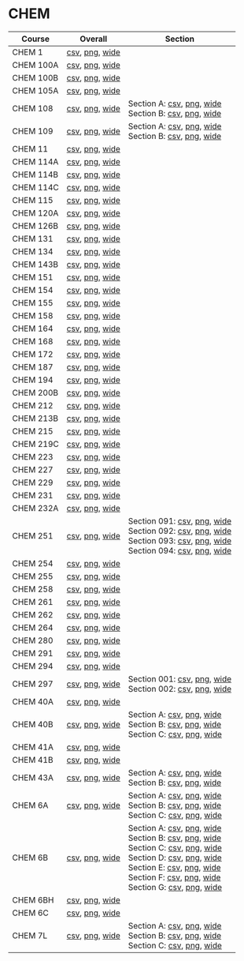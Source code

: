 # CHEM

| Course | Overall | Section |
| ------ | ------- | ------- |
| CHEM 1 | [csv](https://github.com/UCSD-Historical-Enrollment-Data/2024Winter/blob/main/overall/CHEM%201.csv), [png](https://raw.githubusercontent.com/UCSD-Historical-Enrollment-Data/2024Winter/main/plot_overall/CHEM%201.png), [wide](https://raw.githubusercontent.com/UCSD-Historical-Enrollment-Data/2024Winter/main/plot_overall_wide/CHEM%201.png) |  |
| CHEM 100A | [csv](https://github.com/UCSD-Historical-Enrollment-Data/2024Winter/blob/main/overall/CHEM%20100A.csv), [png](https://raw.githubusercontent.com/UCSD-Historical-Enrollment-Data/2024Winter/main/plot_overall/CHEM%20100A.png), [wide](https://raw.githubusercontent.com/UCSD-Historical-Enrollment-Data/2024Winter/main/plot_overall_wide/CHEM%20100A.png) |  |
| CHEM 100B | [csv](https://github.com/UCSD-Historical-Enrollment-Data/2024Winter/blob/main/overall/CHEM%20100B.csv), [png](https://raw.githubusercontent.com/UCSD-Historical-Enrollment-Data/2024Winter/main/plot_overall/CHEM%20100B.png), [wide](https://raw.githubusercontent.com/UCSD-Historical-Enrollment-Data/2024Winter/main/plot_overall_wide/CHEM%20100B.png) |  |
| CHEM 105A | [csv](https://github.com/UCSD-Historical-Enrollment-Data/2024Winter/blob/main/overall/CHEM%20105A.csv), [png](https://raw.githubusercontent.com/UCSD-Historical-Enrollment-Data/2024Winter/main/plot_overall/CHEM%20105A.png), [wide](https://raw.githubusercontent.com/UCSD-Historical-Enrollment-Data/2024Winter/main/plot_overall_wide/CHEM%20105A.png) |  |
| CHEM 108 | [csv](https://github.com/UCSD-Historical-Enrollment-Data/2024Winter/blob/main/overall/CHEM%20108.csv), [png](https://raw.githubusercontent.com/UCSD-Historical-Enrollment-Data/2024Winter/main/plot_overall/CHEM%20108.png), [wide](https://raw.githubusercontent.com/UCSD-Historical-Enrollment-Data/2024Winter/main/plot_overall_wide/CHEM%20108.png) | Section A: [csv](https://github.com/UCSD-Historical-Enrollment-Data/2024Winter/blob/main/section/CHEM%20108_A.csv), [png](https://raw.githubusercontent.com/UCSD-Historical-Enrollment-Data/2024Winter/main/plot_section/CHEM%20108_A.png), [wide](https://raw.githubusercontent.com/UCSD-Historical-Enrollment-Data/2024Winter/main/plot_section_wide/CHEM%20108_A.png)<br>Section B: [csv](https://github.com/UCSD-Historical-Enrollment-Data/2024Winter/blob/main/section/CHEM%20108_B.csv), [png](https://raw.githubusercontent.com/UCSD-Historical-Enrollment-Data/2024Winter/main/plot_section/CHEM%20108_B.png), [wide](https://raw.githubusercontent.com/UCSD-Historical-Enrollment-Data/2024Winter/main/plot_section_wide/CHEM%20108_B.png) |
| CHEM 109 | [csv](https://github.com/UCSD-Historical-Enrollment-Data/2024Winter/blob/main/overall/CHEM%20109.csv), [png](https://raw.githubusercontent.com/UCSD-Historical-Enrollment-Data/2024Winter/main/plot_overall/CHEM%20109.png), [wide](https://raw.githubusercontent.com/UCSD-Historical-Enrollment-Data/2024Winter/main/plot_overall_wide/CHEM%20109.png) | Section A: [csv](https://github.com/UCSD-Historical-Enrollment-Data/2024Winter/blob/main/section/CHEM%20109_A.csv), [png](https://raw.githubusercontent.com/UCSD-Historical-Enrollment-Data/2024Winter/main/plot_section/CHEM%20109_A.png), [wide](https://raw.githubusercontent.com/UCSD-Historical-Enrollment-Data/2024Winter/main/plot_section_wide/CHEM%20109_A.png)<br>Section B: [csv](https://github.com/UCSD-Historical-Enrollment-Data/2024Winter/blob/main/section/CHEM%20109_B.csv), [png](https://raw.githubusercontent.com/UCSD-Historical-Enrollment-Data/2024Winter/main/plot_section/CHEM%20109_B.png), [wide](https://raw.githubusercontent.com/UCSD-Historical-Enrollment-Data/2024Winter/main/plot_section_wide/CHEM%20109_B.png) |
| CHEM 11 | [csv](https://github.com/UCSD-Historical-Enrollment-Data/2024Winter/blob/main/overall/CHEM%2011.csv), [png](https://raw.githubusercontent.com/UCSD-Historical-Enrollment-Data/2024Winter/main/plot_overall/CHEM%2011.png), [wide](https://raw.githubusercontent.com/UCSD-Historical-Enrollment-Data/2024Winter/main/plot_overall_wide/CHEM%2011.png) |  |
| CHEM 114A | [csv](https://github.com/UCSD-Historical-Enrollment-Data/2024Winter/blob/main/overall/CHEM%20114A.csv), [png](https://raw.githubusercontent.com/UCSD-Historical-Enrollment-Data/2024Winter/main/plot_overall/CHEM%20114A.png), [wide](https://raw.githubusercontent.com/UCSD-Historical-Enrollment-Data/2024Winter/main/plot_overall_wide/CHEM%20114A.png) |  |
| CHEM 114B | [csv](https://github.com/UCSD-Historical-Enrollment-Data/2024Winter/blob/main/overall/CHEM%20114B.csv), [png](https://raw.githubusercontent.com/UCSD-Historical-Enrollment-Data/2024Winter/main/plot_overall/CHEM%20114B.png), [wide](https://raw.githubusercontent.com/UCSD-Historical-Enrollment-Data/2024Winter/main/plot_overall_wide/CHEM%20114B.png) |  |
| CHEM 114C | [csv](https://github.com/UCSD-Historical-Enrollment-Data/2024Winter/blob/main/overall/CHEM%20114C.csv), [png](https://raw.githubusercontent.com/UCSD-Historical-Enrollment-Data/2024Winter/main/plot_overall/CHEM%20114C.png), [wide](https://raw.githubusercontent.com/UCSD-Historical-Enrollment-Data/2024Winter/main/plot_overall_wide/CHEM%20114C.png) |  |
| CHEM 115 | [csv](https://github.com/UCSD-Historical-Enrollment-Data/2024Winter/blob/main/overall/CHEM%20115.csv), [png](https://raw.githubusercontent.com/UCSD-Historical-Enrollment-Data/2024Winter/main/plot_overall/CHEM%20115.png), [wide](https://raw.githubusercontent.com/UCSD-Historical-Enrollment-Data/2024Winter/main/plot_overall_wide/CHEM%20115.png) |  |
| CHEM 120A | [csv](https://github.com/UCSD-Historical-Enrollment-Data/2024Winter/blob/main/overall/CHEM%20120A.csv), [png](https://raw.githubusercontent.com/UCSD-Historical-Enrollment-Data/2024Winter/main/plot_overall/CHEM%20120A.png), [wide](https://raw.githubusercontent.com/UCSD-Historical-Enrollment-Data/2024Winter/main/plot_overall_wide/CHEM%20120A.png) |  |
| CHEM 126B | [csv](https://github.com/UCSD-Historical-Enrollment-Data/2024Winter/blob/main/overall/CHEM%20126B.csv), [png](https://raw.githubusercontent.com/UCSD-Historical-Enrollment-Data/2024Winter/main/plot_overall/CHEM%20126B.png), [wide](https://raw.githubusercontent.com/UCSD-Historical-Enrollment-Data/2024Winter/main/plot_overall_wide/CHEM%20126B.png) |  |
| CHEM 131 | [csv](https://github.com/UCSD-Historical-Enrollment-Data/2024Winter/blob/main/overall/CHEM%20131.csv), [png](https://raw.githubusercontent.com/UCSD-Historical-Enrollment-Data/2024Winter/main/plot_overall/CHEM%20131.png), [wide](https://raw.githubusercontent.com/UCSD-Historical-Enrollment-Data/2024Winter/main/plot_overall_wide/CHEM%20131.png) |  |
| CHEM 134 | [csv](https://github.com/UCSD-Historical-Enrollment-Data/2024Winter/blob/main/overall/CHEM%20134.csv), [png](https://raw.githubusercontent.com/UCSD-Historical-Enrollment-Data/2024Winter/main/plot_overall/CHEM%20134.png), [wide](https://raw.githubusercontent.com/UCSD-Historical-Enrollment-Data/2024Winter/main/plot_overall_wide/CHEM%20134.png) |  |
| CHEM 143B | [csv](https://github.com/UCSD-Historical-Enrollment-Data/2024Winter/blob/main/overall/CHEM%20143B.csv), [png](https://raw.githubusercontent.com/UCSD-Historical-Enrollment-Data/2024Winter/main/plot_overall/CHEM%20143B.png), [wide](https://raw.githubusercontent.com/UCSD-Historical-Enrollment-Data/2024Winter/main/plot_overall_wide/CHEM%20143B.png) |  |
| CHEM 151 | [csv](https://github.com/UCSD-Historical-Enrollment-Data/2024Winter/blob/main/overall/CHEM%20151.csv), [png](https://raw.githubusercontent.com/UCSD-Historical-Enrollment-Data/2024Winter/main/plot_overall/CHEM%20151.png), [wide](https://raw.githubusercontent.com/UCSD-Historical-Enrollment-Data/2024Winter/main/plot_overall_wide/CHEM%20151.png) |  |
| CHEM 154 | [csv](https://github.com/UCSD-Historical-Enrollment-Data/2024Winter/blob/main/overall/CHEM%20154.csv), [png](https://raw.githubusercontent.com/UCSD-Historical-Enrollment-Data/2024Winter/main/plot_overall/CHEM%20154.png), [wide](https://raw.githubusercontent.com/UCSD-Historical-Enrollment-Data/2024Winter/main/plot_overall_wide/CHEM%20154.png) |  |
| CHEM 155 | [csv](https://github.com/UCSD-Historical-Enrollment-Data/2024Winter/blob/main/overall/CHEM%20155.csv), [png](https://raw.githubusercontent.com/UCSD-Historical-Enrollment-Data/2024Winter/main/plot_overall/CHEM%20155.png), [wide](https://raw.githubusercontent.com/UCSD-Historical-Enrollment-Data/2024Winter/main/plot_overall_wide/CHEM%20155.png) |  |
| CHEM 158 | [csv](https://github.com/UCSD-Historical-Enrollment-Data/2024Winter/blob/main/overall/CHEM%20158.csv), [png](https://raw.githubusercontent.com/UCSD-Historical-Enrollment-Data/2024Winter/main/plot_overall/CHEM%20158.png), [wide](https://raw.githubusercontent.com/UCSD-Historical-Enrollment-Data/2024Winter/main/plot_overall_wide/CHEM%20158.png) |  |
| CHEM 164 | [csv](https://github.com/UCSD-Historical-Enrollment-Data/2024Winter/blob/main/overall/CHEM%20164.csv), [png](https://raw.githubusercontent.com/UCSD-Historical-Enrollment-Data/2024Winter/main/plot_overall/CHEM%20164.png), [wide](https://raw.githubusercontent.com/UCSD-Historical-Enrollment-Data/2024Winter/main/plot_overall_wide/CHEM%20164.png) |  |
| CHEM 168 | [csv](https://github.com/UCSD-Historical-Enrollment-Data/2024Winter/blob/main/overall/CHEM%20168.csv), [png](https://raw.githubusercontent.com/UCSD-Historical-Enrollment-Data/2024Winter/main/plot_overall/CHEM%20168.png), [wide](https://raw.githubusercontent.com/UCSD-Historical-Enrollment-Data/2024Winter/main/plot_overall_wide/CHEM%20168.png) |  |
| CHEM 172 | [csv](https://github.com/UCSD-Historical-Enrollment-Data/2024Winter/blob/main/overall/CHEM%20172.csv), [png](https://raw.githubusercontent.com/UCSD-Historical-Enrollment-Data/2024Winter/main/plot_overall/CHEM%20172.png), [wide](https://raw.githubusercontent.com/UCSD-Historical-Enrollment-Data/2024Winter/main/plot_overall_wide/CHEM%20172.png) |  |
| CHEM 187 | [csv](https://github.com/UCSD-Historical-Enrollment-Data/2024Winter/blob/main/overall/CHEM%20187.csv), [png](https://raw.githubusercontent.com/UCSD-Historical-Enrollment-Data/2024Winter/main/plot_overall/CHEM%20187.png), [wide](https://raw.githubusercontent.com/UCSD-Historical-Enrollment-Data/2024Winter/main/plot_overall_wide/CHEM%20187.png) |  |
| CHEM 194 | [csv](https://github.com/UCSD-Historical-Enrollment-Data/2024Winter/blob/main/overall/CHEM%20194.csv), [png](https://raw.githubusercontent.com/UCSD-Historical-Enrollment-Data/2024Winter/main/plot_overall/CHEM%20194.png), [wide](https://raw.githubusercontent.com/UCSD-Historical-Enrollment-Data/2024Winter/main/plot_overall_wide/CHEM%20194.png) |  |
| CHEM 200B | [csv](https://github.com/UCSD-Historical-Enrollment-Data/2024Winter/blob/main/overall/CHEM%20200B.csv), [png](https://raw.githubusercontent.com/UCSD-Historical-Enrollment-Data/2024Winter/main/plot_overall/CHEM%20200B.png), [wide](https://raw.githubusercontent.com/UCSD-Historical-Enrollment-Data/2024Winter/main/plot_overall_wide/CHEM%20200B.png) |  |
| CHEM 212 | [csv](https://github.com/UCSD-Historical-Enrollment-Data/2024Winter/blob/main/overall/CHEM%20212.csv), [png](https://raw.githubusercontent.com/UCSD-Historical-Enrollment-Data/2024Winter/main/plot_overall/CHEM%20212.png), [wide](https://raw.githubusercontent.com/UCSD-Historical-Enrollment-Data/2024Winter/main/plot_overall_wide/CHEM%20212.png) |  |
| CHEM 213B | [csv](https://github.com/UCSD-Historical-Enrollment-Data/2024Winter/blob/main/overall/CHEM%20213B.csv), [png](https://raw.githubusercontent.com/UCSD-Historical-Enrollment-Data/2024Winter/main/plot_overall/CHEM%20213B.png), [wide](https://raw.githubusercontent.com/UCSD-Historical-Enrollment-Data/2024Winter/main/plot_overall_wide/CHEM%20213B.png) |  |
| CHEM 215 | [csv](https://github.com/UCSD-Historical-Enrollment-Data/2024Winter/blob/main/overall/CHEM%20215.csv), [png](https://raw.githubusercontent.com/UCSD-Historical-Enrollment-Data/2024Winter/main/plot_overall/CHEM%20215.png), [wide](https://raw.githubusercontent.com/UCSD-Historical-Enrollment-Data/2024Winter/main/plot_overall_wide/CHEM%20215.png) |  |
| CHEM 219C | [csv](https://github.com/UCSD-Historical-Enrollment-Data/2024Winter/blob/main/overall/CHEM%20219C.csv), [png](https://raw.githubusercontent.com/UCSD-Historical-Enrollment-Data/2024Winter/main/plot_overall/CHEM%20219C.png), [wide](https://raw.githubusercontent.com/UCSD-Historical-Enrollment-Data/2024Winter/main/plot_overall_wide/CHEM%20219C.png) |  |
| CHEM 223 | [csv](https://github.com/UCSD-Historical-Enrollment-Data/2024Winter/blob/main/overall/CHEM%20223.csv), [png](https://raw.githubusercontent.com/UCSD-Historical-Enrollment-Data/2024Winter/main/plot_overall/CHEM%20223.png), [wide](https://raw.githubusercontent.com/UCSD-Historical-Enrollment-Data/2024Winter/main/plot_overall_wide/CHEM%20223.png) |  |
| CHEM 227 | [csv](https://github.com/UCSD-Historical-Enrollment-Data/2024Winter/blob/main/overall/CHEM%20227.csv), [png](https://raw.githubusercontent.com/UCSD-Historical-Enrollment-Data/2024Winter/main/plot_overall/CHEM%20227.png), [wide](https://raw.githubusercontent.com/UCSD-Historical-Enrollment-Data/2024Winter/main/plot_overall_wide/CHEM%20227.png) |  |
| CHEM 229 | [csv](https://github.com/UCSD-Historical-Enrollment-Data/2024Winter/blob/main/overall/CHEM%20229.csv), [png](https://raw.githubusercontent.com/UCSD-Historical-Enrollment-Data/2024Winter/main/plot_overall/CHEM%20229.png), [wide](https://raw.githubusercontent.com/UCSD-Historical-Enrollment-Data/2024Winter/main/plot_overall_wide/CHEM%20229.png) |  |
| CHEM 231 | [csv](https://github.com/UCSD-Historical-Enrollment-Data/2024Winter/blob/main/overall/CHEM%20231.csv), [png](https://raw.githubusercontent.com/UCSD-Historical-Enrollment-Data/2024Winter/main/plot_overall/CHEM%20231.png), [wide](https://raw.githubusercontent.com/UCSD-Historical-Enrollment-Data/2024Winter/main/plot_overall_wide/CHEM%20231.png) |  |
| CHEM 232A | [csv](https://github.com/UCSD-Historical-Enrollment-Data/2024Winter/blob/main/overall/CHEM%20232A.csv), [png](https://raw.githubusercontent.com/UCSD-Historical-Enrollment-Data/2024Winter/main/plot_overall/CHEM%20232A.png), [wide](https://raw.githubusercontent.com/UCSD-Historical-Enrollment-Data/2024Winter/main/plot_overall_wide/CHEM%20232A.png) |  |
| CHEM 251 | [csv](https://github.com/UCSD-Historical-Enrollment-Data/2024Winter/blob/main/overall/CHEM%20251.csv), [png](https://raw.githubusercontent.com/UCSD-Historical-Enrollment-Data/2024Winter/main/plot_overall/CHEM%20251.png), [wide](https://raw.githubusercontent.com/UCSD-Historical-Enrollment-Data/2024Winter/main/plot_overall_wide/CHEM%20251.png) | Section 091: [csv](https://github.com/UCSD-Historical-Enrollment-Data/2024Winter/blob/main/section/CHEM%20251_091.csv), [png](https://raw.githubusercontent.com/UCSD-Historical-Enrollment-Data/2024Winter/main/plot_section/CHEM%20251_091.png), [wide](https://raw.githubusercontent.com/UCSD-Historical-Enrollment-Data/2024Winter/main/plot_section_wide/CHEM%20251_091.png)<br>Section 092: [csv](https://github.com/UCSD-Historical-Enrollment-Data/2024Winter/blob/main/section/CHEM%20251_092.csv), [png](https://raw.githubusercontent.com/UCSD-Historical-Enrollment-Data/2024Winter/main/plot_section/CHEM%20251_092.png), [wide](https://raw.githubusercontent.com/UCSD-Historical-Enrollment-Data/2024Winter/main/plot_section_wide/CHEM%20251_092.png)<br>Section 093: [csv](https://github.com/UCSD-Historical-Enrollment-Data/2024Winter/blob/main/section/CHEM%20251_093.csv), [png](https://raw.githubusercontent.com/UCSD-Historical-Enrollment-Data/2024Winter/main/plot_section/CHEM%20251_093.png), [wide](https://raw.githubusercontent.com/UCSD-Historical-Enrollment-Data/2024Winter/main/plot_section_wide/CHEM%20251_093.png)<br>Section 094: [csv](https://github.com/UCSD-Historical-Enrollment-Data/2024Winter/blob/main/section/CHEM%20251_094.csv), [png](https://raw.githubusercontent.com/UCSD-Historical-Enrollment-Data/2024Winter/main/plot_section/CHEM%20251_094.png), [wide](https://raw.githubusercontent.com/UCSD-Historical-Enrollment-Data/2024Winter/main/plot_section_wide/CHEM%20251_094.png) |
| CHEM 254 | [csv](https://github.com/UCSD-Historical-Enrollment-Data/2024Winter/blob/main/overall/CHEM%20254.csv), [png](https://raw.githubusercontent.com/UCSD-Historical-Enrollment-Data/2024Winter/main/plot_overall/CHEM%20254.png), [wide](https://raw.githubusercontent.com/UCSD-Historical-Enrollment-Data/2024Winter/main/plot_overall_wide/CHEM%20254.png) |  |
| CHEM 255 | [csv](https://github.com/UCSD-Historical-Enrollment-Data/2024Winter/blob/main/overall/CHEM%20255.csv), [png](https://raw.githubusercontent.com/UCSD-Historical-Enrollment-Data/2024Winter/main/plot_overall/CHEM%20255.png), [wide](https://raw.githubusercontent.com/UCSD-Historical-Enrollment-Data/2024Winter/main/plot_overall_wide/CHEM%20255.png) |  |
| CHEM 258 | [csv](https://github.com/UCSD-Historical-Enrollment-Data/2024Winter/blob/main/overall/CHEM%20258.csv), [png](https://raw.githubusercontent.com/UCSD-Historical-Enrollment-Data/2024Winter/main/plot_overall/CHEM%20258.png), [wide](https://raw.githubusercontent.com/UCSD-Historical-Enrollment-Data/2024Winter/main/plot_overall_wide/CHEM%20258.png) |  |
| CHEM 261 | [csv](https://github.com/UCSD-Historical-Enrollment-Data/2024Winter/blob/main/overall/CHEM%20261.csv), [png](https://raw.githubusercontent.com/UCSD-Historical-Enrollment-Data/2024Winter/main/plot_overall/CHEM%20261.png), [wide](https://raw.githubusercontent.com/UCSD-Historical-Enrollment-Data/2024Winter/main/plot_overall_wide/CHEM%20261.png) |  |
| CHEM 262 | [csv](https://github.com/UCSD-Historical-Enrollment-Data/2024Winter/blob/main/overall/CHEM%20262.csv), [png](https://raw.githubusercontent.com/UCSD-Historical-Enrollment-Data/2024Winter/main/plot_overall/CHEM%20262.png), [wide](https://raw.githubusercontent.com/UCSD-Historical-Enrollment-Data/2024Winter/main/plot_overall_wide/CHEM%20262.png) |  |
| CHEM 264 | [csv](https://github.com/UCSD-Historical-Enrollment-Data/2024Winter/blob/main/overall/CHEM%20264.csv), [png](https://raw.githubusercontent.com/UCSD-Historical-Enrollment-Data/2024Winter/main/plot_overall/CHEM%20264.png), [wide](https://raw.githubusercontent.com/UCSD-Historical-Enrollment-Data/2024Winter/main/plot_overall_wide/CHEM%20264.png) |  |
| CHEM 280 | [csv](https://github.com/UCSD-Historical-Enrollment-Data/2024Winter/blob/main/overall/CHEM%20280.csv), [png](https://raw.githubusercontent.com/UCSD-Historical-Enrollment-Data/2024Winter/main/plot_overall/CHEM%20280.png), [wide](https://raw.githubusercontent.com/UCSD-Historical-Enrollment-Data/2024Winter/main/plot_overall_wide/CHEM%20280.png) |  |
| CHEM 291 | [csv](https://github.com/UCSD-Historical-Enrollment-Data/2024Winter/blob/main/overall/CHEM%20291.csv), [png](https://raw.githubusercontent.com/UCSD-Historical-Enrollment-Data/2024Winter/main/plot_overall/CHEM%20291.png), [wide](https://raw.githubusercontent.com/UCSD-Historical-Enrollment-Data/2024Winter/main/plot_overall_wide/CHEM%20291.png) |  |
| CHEM 294 | [csv](https://github.com/UCSD-Historical-Enrollment-Data/2024Winter/blob/main/overall/CHEM%20294.csv), [png](https://raw.githubusercontent.com/UCSD-Historical-Enrollment-Data/2024Winter/main/plot_overall/CHEM%20294.png), [wide](https://raw.githubusercontent.com/UCSD-Historical-Enrollment-Data/2024Winter/main/plot_overall_wide/CHEM%20294.png) |  |
| CHEM 297 | [csv](https://github.com/UCSD-Historical-Enrollment-Data/2024Winter/blob/main/overall/CHEM%20297.csv), [png](https://raw.githubusercontent.com/UCSD-Historical-Enrollment-Data/2024Winter/main/plot_overall/CHEM%20297.png), [wide](https://raw.githubusercontent.com/UCSD-Historical-Enrollment-Data/2024Winter/main/plot_overall_wide/CHEM%20297.png) | Section 001: [csv](https://github.com/UCSD-Historical-Enrollment-Data/2024Winter/blob/main/section/CHEM%20297_001.csv), [png](https://raw.githubusercontent.com/UCSD-Historical-Enrollment-Data/2024Winter/main/plot_section/CHEM%20297_001.png), [wide](https://raw.githubusercontent.com/UCSD-Historical-Enrollment-Data/2024Winter/main/plot_section_wide/CHEM%20297_001.png)<br>Section 002: [csv](https://github.com/UCSD-Historical-Enrollment-Data/2024Winter/blob/main/section/CHEM%20297_002.csv), [png](https://raw.githubusercontent.com/UCSD-Historical-Enrollment-Data/2024Winter/main/plot_section/CHEM%20297_002.png), [wide](https://raw.githubusercontent.com/UCSD-Historical-Enrollment-Data/2024Winter/main/plot_section_wide/CHEM%20297_002.png) |
| CHEM 40A | [csv](https://github.com/UCSD-Historical-Enrollment-Data/2024Winter/blob/main/overall/CHEM%2040A.csv), [png](https://raw.githubusercontent.com/UCSD-Historical-Enrollment-Data/2024Winter/main/plot_overall/CHEM%2040A.png), [wide](https://raw.githubusercontent.com/UCSD-Historical-Enrollment-Data/2024Winter/main/plot_overall_wide/CHEM%2040A.png) |  |
| CHEM 40B | [csv](https://github.com/UCSD-Historical-Enrollment-Data/2024Winter/blob/main/overall/CHEM%2040B.csv), [png](https://raw.githubusercontent.com/UCSD-Historical-Enrollment-Data/2024Winter/main/plot_overall/CHEM%2040B.png), [wide](https://raw.githubusercontent.com/UCSD-Historical-Enrollment-Data/2024Winter/main/plot_overall_wide/CHEM%2040B.png) | Section A: [csv](https://github.com/UCSD-Historical-Enrollment-Data/2024Winter/blob/main/section/CHEM%2040B_A.csv), [png](https://raw.githubusercontent.com/UCSD-Historical-Enrollment-Data/2024Winter/main/plot_section/CHEM%2040B_A.png), [wide](https://raw.githubusercontent.com/UCSD-Historical-Enrollment-Data/2024Winter/main/plot_section_wide/CHEM%2040B_A.png)<br>Section B: [csv](https://github.com/UCSD-Historical-Enrollment-Data/2024Winter/blob/main/section/CHEM%2040B_B.csv), [png](https://raw.githubusercontent.com/UCSD-Historical-Enrollment-Data/2024Winter/main/plot_section/CHEM%2040B_B.png), [wide](https://raw.githubusercontent.com/UCSD-Historical-Enrollment-Data/2024Winter/main/plot_section_wide/CHEM%2040B_B.png)<br>Section C: [csv](https://github.com/UCSD-Historical-Enrollment-Data/2024Winter/blob/main/section/CHEM%2040B_C.csv), [png](https://raw.githubusercontent.com/UCSD-Historical-Enrollment-Data/2024Winter/main/plot_section/CHEM%2040B_C.png), [wide](https://raw.githubusercontent.com/UCSD-Historical-Enrollment-Data/2024Winter/main/plot_section_wide/CHEM%2040B_C.png) |
| CHEM 41A | [csv](https://github.com/UCSD-Historical-Enrollment-Data/2024Winter/blob/main/overall/CHEM%2041A.csv), [png](https://raw.githubusercontent.com/UCSD-Historical-Enrollment-Data/2024Winter/main/plot_overall/CHEM%2041A.png), [wide](https://raw.githubusercontent.com/UCSD-Historical-Enrollment-Data/2024Winter/main/plot_overall_wide/CHEM%2041A.png) |  |
| CHEM 41B | [csv](https://github.com/UCSD-Historical-Enrollment-Data/2024Winter/blob/main/overall/CHEM%2041B.csv), [png](https://raw.githubusercontent.com/UCSD-Historical-Enrollment-Data/2024Winter/main/plot_overall/CHEM%2041B.png), [wide](https://raw.githubusercontent.com/UCSD-Historical-Enrollment-Data/2024Winter/main/plot_overall_wide/CHEM%2041B.png) |  |
| CHEM 43A | [csv](https://github.com/UCSD-Historical-Enrollment-Data/2024Winter/blob/main/overall/CHEM%2043A.csv), [png](https://raw.githubusercontent.com/UCSD-Historical-Enrollment-Data/2024Winter/main/plot_overall/CHEM%2043A.png), [wide](https://raw.githubusercontent.com/UCSD-Historical-Enrollment-Data/2024Winter/main/plot_overall_wide/CHEM%2043A.png) | Section A: [csv](https://github.com/UCSD-Historical-Enrollment-Data/2024Winter/blob/main/section/CHEM%2043A_A.csv), [png](https://raw.githubusercontent.com/UCSD-Historical-Enrollment-Data/2024Winter/main/plot_section/CHEM%2043A_A.png), [wide](https://raw.githubusercontent.com/UCSD-Historical-Enrollment-Data/2024Winter/main/plot_section_wide/CHEM%2043A_A.png)<br>Section B: [csv](https://github.com/UCSD-Historical-Enrollment-Data/2024Winter/blob/main/section/CHEM%2043A_B.csv), [png](https://raw.githubusercontent.com/UCSD-Historical-Enrollment-Data/2024Winter/main/plot_section/CHEM%2043A_B.png), [wide](https://raw.githubusercontent.com/UCSD-Historical-Enrollment-Data/2024Winter/main/plot_section_wide/CHEM%2043A_B.png) |
| CHEM 6A | [csv](https://github.com/UCSD-Historical-Enrollment-Data/2024Winter/blob/main/overall/CHEM%206A.csv), [png](https://raw.githubusercontent.com/UCSD-Historical-Enrollment-Data/2024Winter/main/plot_overall/CHEM%206A.png), [wide](https://raw.githubusercontent.com/UCSD-Historical-Enrollment-Data/2024Winter/main/plot_overall_wide/CHEM%206A.png) | Section A: [csv](https://github.com/UCSD-Historical-Enrollment-Data/2024Winter/blob/main/section/CHEM%206A_A.csv), [png](https://raw.githubusercontent.com/UCSD-Historical-Enrollment-Data/2024Winter/main/plot_section/CHEM%206A_A.png), [wide](https://raw.githubusercontent.com/UCSD-Historical-Enrollment-Data/2024Winter/main/plot_section_wide/CHEM%206A_A.png)<br>Section B: [csv](https://github.com/UCSD-Historical-Enrollment-Data/2024Winter/blob/main/section/CHEM%206A_B.csv), [png](https://raw.githubusercontent.com/UCSD-Historical-Enrollment-Data/2024Winter/main/plot_section/CHEM%206A_B.png), [wide](https://raw.githubusercontent.com/UCSD-Historical-Enrollment-Data/2024Winter/main/plot_section_wide/CHEM%206A_B.png)<br>Section C: [csv](https://github.com/UCSD-Historical-Enrollment-Data/2024Winter/blob/main/section/CHEM%206A_C.csv), [png](https://raw.githubusercontent.com/UCSD-Historical-Enrollment-Data/2024Winter/main/plot_section/CHEM%206A_C.png), [wide](https://raw.githubusercontent.com/UCSD-Historical-Enrollment-Data/2024Winter/main/plot_section_wide/CHEM%206A_C.png) |
| CHEM 6B | [csv](https://github.com/UCSD-Historical-Enrollment-Data/2024Winter/blob/main/overall/CHEM%206B.csv), [png](https://raw.githubusercontent.com/UCSD-Historical-Enrollment-Data/2024Winter/main/plot_overall/CHEM%206B.png), [wide](https://raw.githubusercontent.com/UCSD-Historical-Enrollment-Data/2024Winter/main/plot_overall_wide/CHEM%206B.png) | Section A: [csv](https://github.com/UCSD-Historical-Enrollment-Data/2024Winter/blob/main/section/CHEM%206B_A.csv), [png](https://raw.githubusercontent.com/UCSD-Historical-Enrollment-Data/2024Winter/main/plot_section/CHEM%206B_A.png), [wide](https://raw.githubusercontent.com/UCSD-Historical-Enrollment-Data/2024Winter/main/plot_section_wide/CHEM%206B_A.png)<br>Section B: [csv](https://github.com/UCSD-Historical-Enrollment-Data/2024Winter/blob/main/section/CHEM%206B_B.csv), [png](https://raw.githubusercontent.com/UCSD-Historical-Enrollment-Data/2024Winter/main/plot_section/CHEM%206B_B.png), [wide](https://raw.githubusercontent.com/UCSD-Historical-Enrollment-Data/2024Winter/main/plot_section_wide/CHEM%206B_B.png)<br>Section C: [csv](https://github.com/UCSD-Historical-Enrollment-Data/2024Winter/blob/main/section/CHEM%206B_C.csv), [png](https://raw.githubusercontent.com/UCSD-Historical-Enrollment-Data/2024Winter/main/plot_section/CHEM%206B_C.png), [wide](https://raw.githubusercontent.com/UCSD-Historical-Enrollment-Data/2024Winter/main/plot_section_wide/CHEM%206B_C.png)<br>Section D: [csv](https://github.com/UCSD-Historical-Enrollment-Data/2024Winter/blob/main/section/CHEM%206B_D.csv), [png](https://raw.githubusercontent.com/UCSD-Historical-Enrollment-Data/2024Winter/main/plot_section/CHEM%206B_D.png), [wide](https://raw.githubusercontent.com/UCSD-Historical-Enrollment-Data/2024Winter/main/plot_section_wide/CHEM%206B_D.png)<br>Section E: [csv](https://github.com/UCSD-Historical-Enrollment-Data/2024Winter/blob/main/section/CHEM%206B_E.csv), [png](https://raw.githubusercontent.com/UCSD-Historical-Enrollment-Data/2024Winter/main/plot_section/CHEM%206B_E.png), [wide](https://raw.githubusercontent.com/UCSD-Historical-Enrollment-Data/2024Winter/main/plot_section_wide/CHEM%206B_E.png)<br>Section F: [csv](https://github.com/UCSD-Historical-Enrollment-Data/2024Winter/blob/main/section/CHEM%206B_F.csv), [png](https://raw.githubusercontent.com/UCSD-Historical-Enrollment-Data/2024Winter/main/plot_section/CHEM%206B_F.png), [wide](https://raw.githubusercontent.com/UCSD-Historical-Enrollment-Data/2024Winter/main/plot_section_wide/CHEM%206B_F.png)<br>Section G: [csv](https://github.com/UCSD-Historical-Enrollment-Data/2024Winter/blob/main/section/CHEM%206B_G.csv), [png](https://raw.githubusercontent.com/UCSD-Historical-Enrollment-Data/2024Winter/main/plot_section/CHEM%206B_G.png), [wide](https://raw.githubusercontent.com/UCSD-Historical-Enrollment-Data/2024Winter/main/plot_section_wide/CHEM%206B_G.png) |
| CHEM 6BH | [csv](https://github.com/UCSD-Historical-Enrollment-Data/2024Winter/blob/main/overall/CHEM%206BH.csv), [png](https://raw.githubusercontent.com/UCSD-Historical-Enrollment-Data/2024Winter/main/plot_overall/CHEM%206BH.png), [wide](https://raw.githubusercontent.com/UCSD-Historical-Enrollment-Data/2024Winter/main/plot_overall_wide/CHEM%206BH.png) |  |
| CHEM 6C | [csv](https://github.com/UCSD-Historical-Enrollment-Data/2024Winter/blob/main/overall/CHEM%206C.csv), [png](https://raw.githubusercontent.com/UCSD-Historical-Enrollment-Data/2024Winter/main/plot_overall/CHEM%206C.png), [wide](https://raw.githubusercontent.com/UCSD-Historical-Enrollment-Data/2024Winter/main/plot_overall_wide/CHEM%206C.png) |  |
| CHEM 7L | [csv](https://github.com/UCSD-Historical-Enrollment-Data/2024Winter/blob/main/overall/CHEM%207L.csv), [png](https://raw.githubusercontent.com/UCSD-Historical-Enrollment-Data/2024Winter/main/plot_overall/CHEM%207L.png), [wide](https://raw.githubusercontent.com/UCSD-Historical-Enrollment-Data/2024Winter/main/plot_overall_wide/CHEM%207L.png) | Section A: [csv](https://github.com/UCSD-Historical-Enrollment-Data/2024Winter/blob/main/section/CHEM%207L_A.csv), [png](https://raw.githubusercontent.com/UCSD-Historical-Enrollment-Data/2024Winter/main/plot_section/CHEM%207L_A.png), [wide](https://raw.githubusercontent.com/UCSD-Historical-Enrollment-Data/2024Winter/main/plot_section_wide/CHEM%207L_A.png)<br>Section B: [csv](https://github.com/UCSD-Historical-Enrollment-Data/2024Winter/blob/main/section/CHEM%207L_B.csv), [png](https://raw.githubusercontent.com/UCSD-Historical-Enrollment-Data/2024Winter/main/plot_section/CHEM%207L_B.png), [wide](https://raw.githubusercontent.com/UCSD-Historical-Enrollment-Data/2024Winter/main/plot_section_wide/CHEM%207L_B.png)<br>Section C: [csv](https://github.com/UCSD-Historical-Enrollment-Data/2024Winter/blob/main/section/CHEM%207L_C.csv), [png](https://raw.githubusercontent.com/UCSD-Historical-Enrollment-Data/2024Winter/main/plot_section/CHEM%207L_C.png), [wide](https://raw.githubusercontent.com/UCSD-Historical-Enrollment-Data/2024Winter/main/plot_section_wide/CHEM%207L_C.png) |
